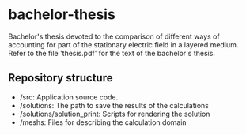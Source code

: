 # bachelor-thesis
Bachelor's thesis devoted to the comparison of different ways of accounting for part of the stationary electric field in a layered medium.
Refer to the file 'thesis.pdf' for the text of the bachelor's thesis.

## Repository structure
- /src: Application source code.
- /solutions: The path to save the results of the calculations
- /solutions/solution_print: Scripts for rendering the solution
- /meshs: Files for describing the calculation domain
